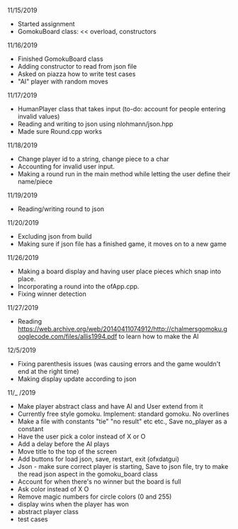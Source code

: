 11/15/2019
- Started assignment
- GomokuBoard class: << overload, constructors

11/16/2019
- Finished GomokuBoard class
- Adding constructor to read from json file
- Asked on piazza how to write test cases
- "AI" player with random moves

11/17/2019
- HumanPlayer class that takes input (to-do: account for people entering invalid values)
- Reading and writing to json using nlohmann/json.hpp
- Made sure Round.cpp works

11/18/2019
- Change player id to a string, change piece to a char
- Accounting for invalid user input. 
- Making a round run in the main method while letting the user define their name/piece

11/19/2019
- Reading/writing round to json 

11/20/2019
- Excluding json from build
- Making sure if json file has a finished game, it moves on to a new game 

11/26/2019 
- Making a board display and having user place pieces which snap into place. 
- Incorporating a round into the ofApp.cpp. 
- Fixing winner detection

11/27/2019
- Reading https://web.archive.org/web/20140411074912/http://chalmersgomoku.googlecode.com/files/allis1994.pdf to learn how to make the AI 

12/5/2019
- Fixing parenthesis issues (was causing errors and the game wouldn't end at the right time)
- Making display update according to json 

11/_ /2019
- Make player abstract class and have AI and User extend from it 
- Currently free style gomoku. Implement: standard gomoku. No overlines 
- Make a file with constants "tie" "no result" etc etc., Save no_player as a constant 
- Have the user pick a color instead of X or O
- Add a delay before the AI plays 
- Move title to the top of the screen 
- Add buttons for load json, save, restart, exit (ofxdatgui)
- Json - make sure correct player is starting, Save to json file, try to make the read json aspect in the gomoku_board class
- Account for when there's no winner but the board is full 
- Ask color instead of X O
- Remove magic numbers for circle colors (0 and 255) 
- display wins when the player has won
- abstract player class
- test cases 
